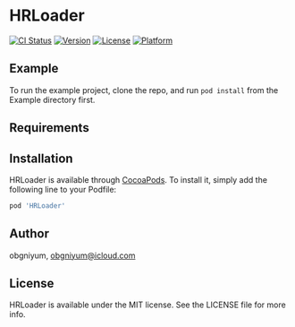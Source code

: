 # HRLoader

[![CI Status](http://img.shields.io/travis/obgniyum/HRLoader.svg?style=flat)](https://travis-ci.org/obgniyum/HRLoader)
[![Version](https://img.shields.io/cocoapods/v/HRLoader.svg?style=flat)](http://cocoapods.org/pods/HRLoader)
[![License](https://img.shields.io/cocoapods/l/HRLoader.svg?style=flat)](http://cocoapods.org/pods/HRLoader)
[![Platform](https://img.shields.io/cocoapods/p/HRLoader.svg?style=flat)](http://cocoapods.org/pods/HRLoader)

## Example

To run the example project, clone the repo, and run `pod install` from the Example directory first.

## Requirements

## Installation

HRLoader is available through [CocoaPods](http://cocoapods.org). To install
it, simply add the following line to your Podfile:

```ruby
pod 'HRLoader'
```

## Author

obgniyum, obgniyum@icloud.com

## License

HRLoader is available under the MIT license. See the LICENSE file for more info.
